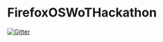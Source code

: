 # FirefoxOSWoTHackathon

[![Gitter](https://badges.gitter.im/Join%20Chat.svg)](https://gitter.im/yuruga/FirefoxOSWoTHackathon?utm_source=badge&utm_medium=badge&utm_campaign=pr-badge&utm_content=badge)
